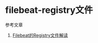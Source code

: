 # filebeat-registry文件

参考文章

1. [Filebeat的Registry文件解读](https://www.cnblogs.com/37Y37/p/10623370.html)

